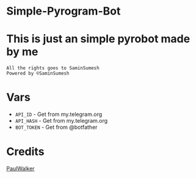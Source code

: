 # Simple-Pyrogram-Bot

# This is just an simple pyrobot made by me

```
All the rights goes to SaminSumesh
Powered by ©SaminSumesh
```
# Vars

* `API_ID` - Get from my.telegram.org
* `API_HASH` - Get from my.telegram.org
* `BOT_TOKEN` - Get from @botfather
# Credits 
<a href="https://t.me/paulwalker_tg">PaulWalker</a>
